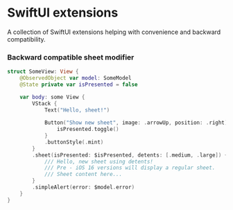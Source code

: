 # SwiftUI extensions

A collection of SwiftUI extensions helping with convenience and backward compatibility.

### Backward compatible sheet modifier

```swift
struct SomeView: View {
    @ObservedObject var model: SomeModel
    @State private var isPresented = false

    var body: some View {
        VStack {
            Text("Hello, sheet!")
            
            Button("Show new sheet", image: .arrowUp, position: .right) {
                isPresented.toggle()
            }
            .buttonStyle(.mint)
        }
        .sheet(isPresented: $isPresented, detents: [.medium, .large]) {
            /// Hello, new sheet using detents! 
            /// Pre - iOS 16 versions will display a regular sheet.
            /// Sheet content here...
        }
        .simpleAlert(error: $model.error)
    }
}
```
